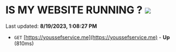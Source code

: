 # IS MY WEBSITE RUNNING ? [![](https://img.shields.io/static/v1?label=Sponsor&message=%E2%9D%A4&logo=GitHub&color=%23fe8e86)](https://github.com/sponsors/<username>)

Last updated: **8/19/2023, 1:08:27 PM**

- `GET` [https://youssefservice.me](https://youssefservice.me) - **Up** (810ms)
